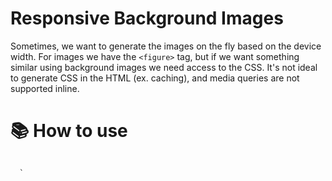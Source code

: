 # Responsive Background Images
  Sometimes, we want to generate the images on the fly based on the device width. For images we have the `<figure>` tag, but if we want something similar using background images we need access to the CSS. It's not ideal to generate CSS in the HTML (ex. caching), and media queries are not supported inline.
  
# 📚 How to use
<pre>
<code><div class="header bgr-responsive" style="background-image: url(https://via.placeholder.com/1280x720/000000/000000)">
  `<bg-resource media="(min-width: 1025px) "`
      srcset="https://via.placeholder.com/1280x720/000000/000000"></bg-resource>
  <bg-resource media="(min-width: 0) and (max-width: 639px)" size="cover"
      srcset="https://via.placeholder.com/1280x720/ff0000/ff0000"></bg-resource>
  <bg-resource media="(min-width: 640px) and (max-width: 1024px)" size="cover"
      srcset="https://via.placeholder.com/1024x576/ffff00/ffff00"></bg-resource>
</div><code>
</pre>
